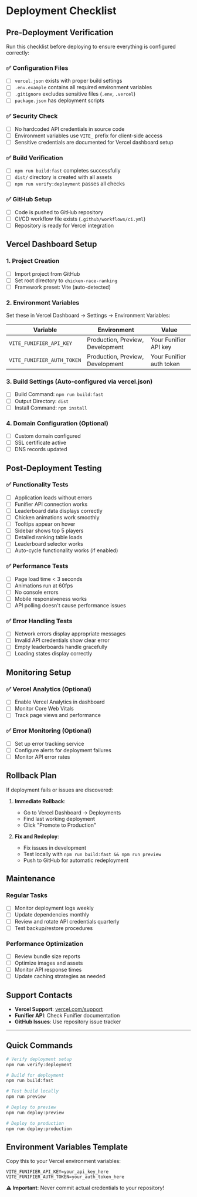 # Deployment Checklist

## Pre-Deployment Verification 

Run this checklist before deploying to ensure everything is configured correctly:

### ✅ Configuration Files
- [ ] `vercel.json` exists with proper build settings
- [ ] `.env.example` contains all required environment variables
- [ ] `.gitignore` excludes sensitive files (`.env`, `.vercel`)
- [ ] `package.json` has deployment scripts

### ✅ Security Check
- [ ] No hardcoded API credentials in source code
- [ ] Environment variables use `VITE_` prefix for client-side access
- [ ] Sensitive credentials are documented for Vercel dashboard setup

### ✅ Build Verification
- [ ] `npm run build:fast` completes successfully
- [ ] `dist/` directory is created with all assets
- [ ] `npm run verify:deployment` passes all checks

### ✅ GitHub Setup
- [ ] Code is pushed to GitHub repository
- [ ] CI/CD workflow file exists (`.github/workflows/ci.yml`)
- [ ] Repository is ready for Vercel integration

## Vercel Dashboard Setup

### 1. Project Creation
- [ ] Import project from GitHub
- [ ] Set root directory to `chicken-race-ranking`
- [ ] Framework preset: Vite (auto-detected)

### 2. Environment Variables
Set these in Vercel Dashboard → Settings → Environment Variables:

| Variable | Environment | Value |
|----------|-------------|-------|
| `VITE_FUNIFIER_API_KEY` | Production, Preview, Development | Your Funifier API key |
| `VITE_FUNIFIER_AUTH_TOKEN` | Production, Preview, Development | Your Funifier auth token |

### 3. Build Settings (Auto-configured via vercel.json)
- [ ] Build Command: `npm run build:fast`
- [ ] Output Directory: `dist`
- [ ] Install Command: `npm install`

### 4. Domain Configuration (Optional)
- [ ] Custom domain configured
- [ ] SSL certificate active
- [ ] DNS records updated

## Post-Deployment Testing

### ✅ Functionality Tests
- [ ] Application loads without errors
- [ ] Funifier API connection works
- [ ] Leaderboard data displays correctly
- [ ] Chicken animations work smoothly
- [ ] Tooltips appear on hover
- [ ] Sidebar shows top 5 players
- [ ] Detailed ranking table loads
- [ ] Leaderboard selector works
- [ ] Auto-cycle functionality works (if enabled)

### ✅ Performance Tests
- [ ] Page load time < 3 seconds
- [ ] Animations run at 60fps
- [ ] No console errors
- [ ] Mobile responsiveness works
- [ ] API polling doesn't cause performance issues

### ✅ Error Handling Tests
- [ ] Network errors display appropriate messages
- [ ] Invalid API credentials show clear error
- [ ] Empty leaderboards handle gracefully
- [ ] Loading states display correctly

## Monitoring Setup

### ✅ Vercel Analytics (Optional)
- [ ] Enable Vercel Analytics in dashboard
- [ ] Monitor Core Web Vitals
- [ ] Track page views and performance

### ✅ Error Monitoring (Optional)
- [ ] Set up error tracking service
- [ ] Configure alerts for deployment failures
- [ ] Monitor API error rates

## Rollback Plan

If deployment fails or issues are discovered:

1. **Immediate Rollback**:
   - Go to Vercel Dashboard → Deployments
   - Find last working deployment
   - Click "Promote to Production"

2. **Fix and Redeploy**:
   - Fix issues in development
   - Test locally with `npm run build:fast && npm run preview`
   - Push to GitHub for automatic redeployment

## Maintenance

### Regular Tasks
- [ ] Monitor deployment logs weekly
- [ ] Update dependencies monthly
- [ ] Review and rotate API credentials quarterly
- [ ] Test backup/restore procedures

### Performance Optimization
- [ ] Review bundle size reports
- [ ] Optimize images and assets
- [ ] Monitor API response times
- [ ] Update caching strategies as needed

## Support Contacts

- **Vercel Support**: [vercel.com/support](https://vercel.com/support)
- **Funifier API**: Check Funifier documentation
- **GitHub Issues**: Use repository issue tracker

---

## Quick Commands

```bash
# Verify deployment setup
npm run verify:deployment

# Build for deployment
npm run build:fast

# Test build locally
npm run preview

# Deploy to preview
npm run deploy:preview

# Deploy to production
npm run deploy:production
```

## Environment Variables Template

Copy this to your Vercel environment variables:

```
VITE_FUNIFIER_API_KEY=your_api_key_here
VITE_FUNIFIER_AUTH_TOKEN=your_auth_token_here
```

**⚠️ Important**: Never commit actual credentials to your repository!